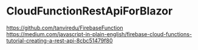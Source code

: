 # CloudFunctionRestApiForBlazor
https://github.com/tanviredu/FirebaseFunction
https://medium.com/javascript-in-plain-english/firebase-cloud-functions-tutorial-creating-a-rest-api-8cbc51479f80
